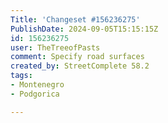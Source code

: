 ```yaml
---
Title: 'Changeset #156236275'
PublishDate: 2024-09-05T15:15:15Z
id: 156236275
user: TheTreeofPasts
comment: Specify road surfaces
created_by: StreetComplete 58.2
tags:
- Montenegro
- Podgorica

---
```


